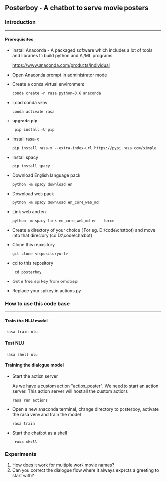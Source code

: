 ## Posterboy - A chatbot to serve movie posters

### Introduction



---

#### Prerequisites

- Install Anaconda - A packaged software which includes a lot of tools and libraries to build python and AI/ML programs

  https://www.anaconda.com/products/individual

- Open Anaconda prompt in administrator mode

- Create a conda virtual environment

  ``` conda create -n rasa python=3.6 anaconda ```

- Load conda venv

  ``` conda activate rasa ```

- upgrade pip

  ``` pip install -U pip```

- Install rasa-x

  ``` pip install rasa-x --extra-index-url https://pypi.rasa.com/simple ```

- Install spacy

  ``` pip install spacy ```

- Download English language pack

  ``` python -m spacy download en ```

- Download web pack

  ``` python -m spacy download en_core_web_md ```

- Link web and en

  ``` python -m spacy link en_core_web_md en --force ```

- Create a directory of your choice ( For eg. D:\code\chatbot) and move into that directory (cd D:\code\chatbot)

- Clone this repository 

  ``` git clone <repositoryurl> ```

- cd to this repository

  ``` cd posterboy```

- Get a free api key from omdbapi
- Replace your apikey in actions.py

### How to use this code base

---

#### Train the NLU model

​	```rasa train nlu```

#### Test NLU

​	``` rasa shell nlu ```

#### Training the dialogue model

- Start the action server

  As we have a custom action "action_poster". We need to start an action server. This action server will host all the custom actions

  ``` rasa run actions ```

- Open a new anaconda terminal, change directory to posterboy, activate the rasa venv and train the model

  ```rasa train```

- Start the chatbot as a shell

  ``` rasa shell```

### Experiments

1. How does it work for multiple work movie names?
2. Can you correct the dialogue flow where it always expects a greeting to start with?



